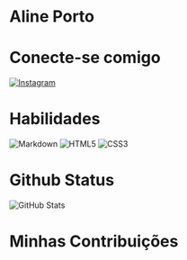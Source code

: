 # Aline Porto

# Conecte-se comigo
[![Instagram](https://img.shields.io/badge/Instagram-000?style=for-the-badge&logo=instagram)](https://www.instagram.com/)
# Habilidades
![Markdown](https://img.shields.io/badge/Markdown-000?style=for-the-badge&logo=markdown)
![HTML5](https://img.shields.io/badge/HTML5-000?style=for-the-badge&logo=html5)
![CSS3](https://img.shields.io/badge/CSS3-000?style=for-the-badge&logo=css3&logoColor=264CE4)
# Github Status
![GitHub Stats](https://github-readme-stats.vercel.app/api?username=alinep29&theme=transparent&bg_color=000&border_color=30A3DC&show_icons=true&icon_color=30A3DC&title_color=E94D5F&text_color=FFF)
# Minhas Contribuições

